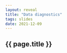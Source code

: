 ```yaml
---
layout: reveal
title: "Data diagnostics"
tags: slides 
date: 2021-12-09
---
```


<section id="{{ page.title }}" class="slide level1">
<h1>{{ page.title }}</h1>
</section>
